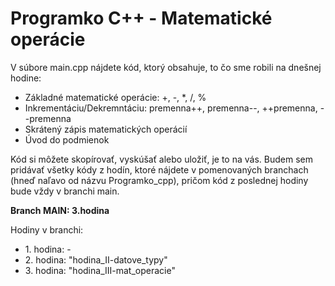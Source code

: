 # Programko C++ - Matematické operácie

V súbore main.cpp nájdete kód, ktorý obsahuje, to čo sme robili na dnešnej hodine:
<ul> 
  <li>Základné matematické operácie: +, -, *, /, %</li>
  <li>Inkrementáciu/Dekremntáciu: premenna++, premenna--, ++premenna, --premenna</li>
  <li>Skrátený zápis matematických operácií</li>
  <li>Úvod do podmienok</li>
</ul>


Kód si môžete skopírovať, vyskúšať alebo uložiť, je to na vás.
Budem sem pridávať všetky kódy z hodín, ktoré nájdete v pomenovaných branchach (hneď naľavo od názvu Programko_cpp), pričom kód z poslednej hodiny bude vždy v branchi main.

<strong>Branch MAIN: 3.hodina</strong>

Hodiny v branchi:
<ul> 
  <li>1. hodina: - </li>
  <li>2. hodina: "hodina_II-datove_typy"</li>
  <li>3. hodina: "hodina_III-mat_operacie"</li>
</ul>
